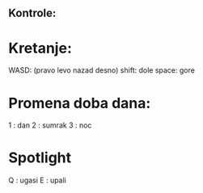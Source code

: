 ## Kontrole:

# Kretanje: 
WASD: (pravo levo nazad desno)
shift: dole
space: gore

# Promena doba dana:
1 : dan
2 : sumrak
3 : noc

# Spotlight
Q : ugasi
E : upali
